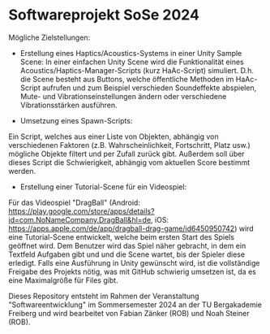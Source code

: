 # Softwareprojekt SoSe 2024

Mögliche Zielstellungen:

- Erstellung eines Haptics/Acoustics-Systems in einer Unity Sample Scene:
In einer einfachen Unity Scene wird die Funktionalität eines Acoustics/Haptics-Manager-Scripts (kurz HaAc-Script) simuliert. D.h. die Scene besteht aus Buttons, welche öffentliche Methoden im HaAc-Script aufrufen und zum Beispiel verschieden Soundeffekte abspielen, Mute- und Vibrationseinstellungen ändern oder verschiedene Vibrationsstärken ausführen.

- Umsetzung eines Spawn-Scripts:

Ein Script, welches aus einer Liste von Objekten, abhängig von verschiedenen Faktoren (z.B. Wahrscheinlichkeit, Fortschritt, Platz usw.) mögliche Objekte filtert und per Zufall zurück gibt. Außerdem soll über dieses Script die Schwierigkeit, abhängig vom aktuellen Score bestimmt werden.

- Erstellung einer Tutorial-Scene für ein Videospiel:

Für das Videospiel "DragBall" (Android: https://play.google.com/store/apps/details?id=com.NoNameCompany.DragBall&hl=de, iOS: https://apps.apple.com/de/app/dragball-drag-game/id6450950742) wird eine Tutorial-Scene entwickelt, welche beim ersten Start des Spiels geöffnet wird. Dem Benutzer wird das Spiel näher gebracht, in dem ein Textfeld Aufgaben gibt und und die Scene wartet, bis der Spieler diese erledigt. Falls eine Ausführung in Unity gewünscht wird, ist die vollständige Freigabe des Projekts nötig, was mit GitHub schwierig umsetzen ist, da es eine Maximalgröße für Files gibt.

Dieses Repository entsteht im Rahmen der Veranstaltung "Softwareentwicklung" im Sommersemester 2024 an der TU Bergakademie Freiberg und wird bearbeitet von Fabian Zänker (ROB) und Noah Steiner (ROB).

